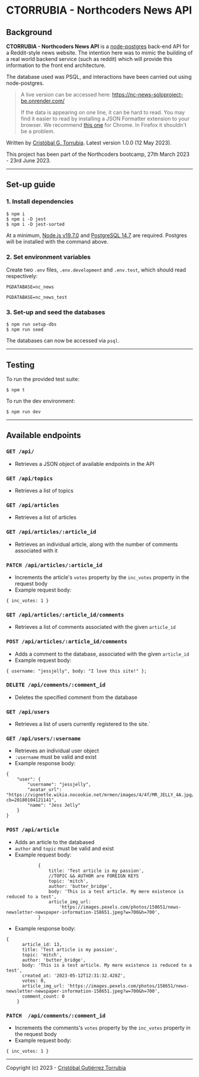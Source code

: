 # CTORRUBIA - Northcoders News API

## Background

**CTORRUBIA - Northcoders News API** is a [node-postgres](https://node-postgres.com/) back-end API for a Reddit-style news website. The intention here was to mimic the building of a real world backend service (such as reddit) which will provide this information to the front end architecture.

The database used was PSQL, and interactions have been carried out using node-postgres.

> A live version can be accessed here: https://nc-news-soloproject-be.onrender.com/
>
> If the data is appearing on one line, it can be hard to read. You may find it easier to read by installing a JSON Formatter extension to your browser. We recommend [this one](https://chrome.google.com/webstore/detail/json-formatter/bcjindcccaagfpapjjmafapmmgkkhgoa?hl=en) for Chrome. In Firefox it shouldn't be a problem.

Written by [Cristóbal G. Torrubia](https://github.com/SirPhoros). Latest version 1.0.0 (12 May 2023).

This project has been part of the Northcoders bootcamp, 27th March 2023 - 23rd June 2023.

---

## Set-up guide

### 1. Install dependencies

```
$ npm i
$ npm i -D jest
$ npm i -D jest-sorted
```

At a minimum, [Node.js v19.7.0](https://nodejs.org/en/download/) and [PostgreSQL 14.7](https://www.postgresql.org/download/) are required. Postgres will be installed with the command above.

### 2. Set environment variables

Create two `.env` files, `.env.development` and `.env.test`, which should read respectively:

```
PGDATABASE=nc_news
```

```
PGDATABASE=nc_news_test
```

### 3. Set-up and seed the databases

```
$ npm run setup-dbs
$ npm run seed
```

The databases can now be accessed via `psql`.

---

## Testing

To run the provided test suite:

```
$ npm t
```

To run the dev environment:

```
$ npm run dev
```

---

## Available endpoints

### `GET /api/`

- Retrieves a JSON object of available endpoints in the API

### `GET /api/topics`

- Retrieves a list of topics

### `GET /api/articles`

- Retrieves a list of articles

### `GET /api/articles/:article_id`

- Retrieves an individual article, along with the number of comments associated with it

### `PATCH /api/articles/:article_id`

- Increments the article's `votes` property by the `inc_votes` property in the request body
- Example request body:

```
{ inc_votes: 1 }
```

### `GET /api/articles/:article_id/comments`

- Retrieves a list of comments associated with the given `article_id`

### `POST /api/articles/:article_id/comments`

- Adds a comment to the database, associated with the given `article_id`
- Example request body:

```
{ username: "jessjelly", body: "I love this site!" };
```

### `DELETE /api/comments/:comment_id`

- Deletes the specified comment from the database

### `GET /api/users`

- Retrieves a list of users currently registered to the site.`

### `GET /api/users/:username`

- Retrieves an individual user object
- `:username` must be valid and exist
- Example response body:

```
{
	"user": {
		"username": "jessjelly",
		"avatar_url": "https://vignette.wikia.nocookie.net/mrmen/images/4/4f/MR_JELLY_4A.jpg/revision/latest?cb=20180104121141",
		"name": "Jess Jelly"
	}
}
```

### `POST /api/article`

- Adds an article to the databased
- `author` and `topic` must be valid and exist
- Example request body:

```
            {
				title: 'Test article is my passion',
				//TOPIC && AUTHOR are FOREIGN KEYS
				topic: 'mitch',
				author: 'butter_bridge',
				body: 'This is a test article. My mere existence is reduced to a test',
				article_img_url:
					'https://images.pexels.com/photos/158651/news-newsletter-newspaper-information-158651.jpeg?w=700&h=700',
			}
```

- Example response body:

```
{
      article_id: 13,
      title: 'Test article is my passion',
      topic: 'mitch',
      author: 'butter_bridge',
      body: 'This is a test article. My mere existence is reduced to a test',
      created_at: '2023-05-12T12:31:32.428Z',
      votes: 0,
      article_img_url: 'https://images.pexels.com/photos/158651/news-newsletter-newspaper-information-158651.jpeg?w=700&h=700',
      comment_count: 0
    }
```

### `PATCH  /api/comments/:comment_id`

- Increments the comments's `votes` property by the `inc_votes` property in the request body
- Example request body:

```
{ inc_votes: 1 }
```

---

Copyright (c) 2023 - [Cristóbal Gutiérrez Torrubia](https://www.linkedin.com/in/cgtorrubia/)
